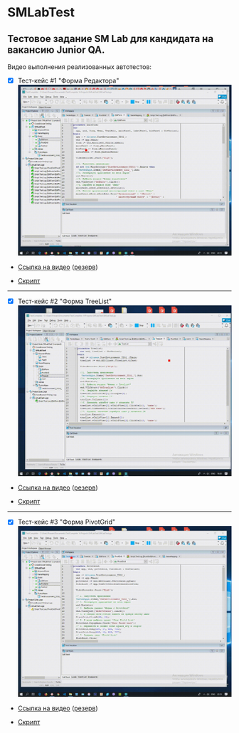 # SMLabTest
## Тестовое задание SM Lab для кандидата на вакансию Junior QA.

Видео выполнения реализованных автотестов:

- [x] Тест-кейс #1 "Форма Редактора" ![](https://github.com/sindr0m/SMLabTest/blob/master/Gif/EditForm.gif)

* [Ссылка на видео](https://github.com/sindr0m/SMLabTest/blob/master/Video/EditForm.mp4)
  ([резерв](https://yadi.sk/i/_t_3XCkCeEbDNA))
  
* [Скрипт](https://github.com/sindr0m/SMLabTest/blob/master/SMLabTest/Script/EditForm.sd)
- - -
- [x] Тест-кейс #2 "Форма TreeList" ![](https://github.com/sindr0m/SMLabTest/blob/master/Gif/TreeList.gif)

* [Ссылка на видео](https://github.com/sindr0m/SMLabTest/blob/master/Video/TreeList.mp4)
  ([резерв](https://yadi.sk/i/FUy3k_OFGEAEbg))
  
* [Скрипт](https://github.com/sindr0m/SMLabTest/blob/master/SMLabTest/Script/TreeList.sd)
- - -
- [x] Тест-кейс #3 "Форма PivotGrid"  ![](https://github.com/sindr0m/SMLabTest/blob/master/Gif/PivotGrid.gif)

* [Ссылка на видео](https://github.com/sindr0m/SMLabTest/blob/master/Video/PivotGrid.mp4)
  ([резерв](https://yadi.sk/i/3VMO0A3Nqj6JVw))
  
* [Скрипт](https://github.com/sindr0m/SMLabTest/blob/master/SMLabTest/Script/PivotGrid.sd)
